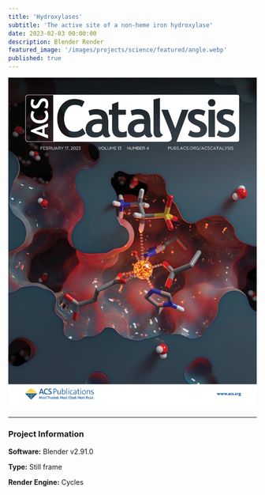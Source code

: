 ```yaml
---
title: 'Hydroxylases'
subtitle: 'The active site of a non-heme iron hydroxylase'
date: 2023-02-03 00:00:00
description: Blender Render
featured_image: '/images/projects/science/featured/angle.webp'
published: true
---
```


![](/images/projects/science/full_size/angle.webp)

---

### Project Information

**Software:** Blender v2.91.0

**Type:** Still frame

**Render Engine:** Cycles
